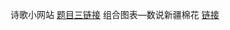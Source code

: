 诗歌小网站
[题目三链接](https://colt6688.github.io/首页.html)
组合图表—数说新疆棉花
[链接](https://colt6688.github.io/数说新疆棉花.html)




